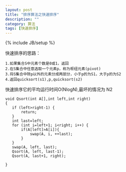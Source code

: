 ```yaml
---
layout: post
title: "排序算法之快速排序"
description: ""
category: 算法
tags: [快速排序]
---
```

{% include JB/setup %}





快速排序的思路：

	1.如果集合S中元素个数是0或1，返回
	2.在S集合中任意选取一个元素p，称为枢纽元素(pivot)
	3.将S集合中除p以外的元素分成两部分，小于p的为S1，大于p的为S2
	4.返回quicksort(s1),p,quicksort(s2)


快速排序它的平均运行时间O(NlogN),最坏的情况为 N2

	void Qsort(int A[],int left,int right)
	{
	   if (left>right-1) {
	       return;
	   }
	   int last=left;
	   for (int i=left+1; i<right; i++) {
	       if(A[left]>A[i]){
	           swap(A, i, ++last);
	       }
	   }
	   swap(A, left, last);
	   Qsort(A, left, last-1);
	   Qsort(A, last+1, right);
    
	}
